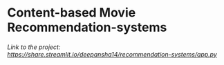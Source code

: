 # Content-based Movie Recommendation-systems
###### Link to the project: https://share.streamlit.io/deepansha14/recommendation-systems/app.py


